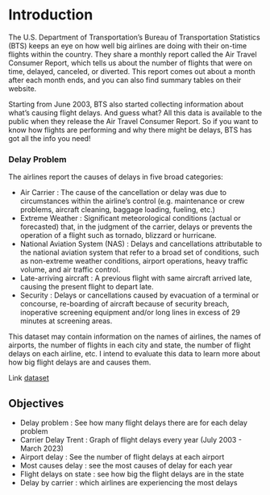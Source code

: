 # Introduction

The U.S. Department of Transportation’s Bureau of Transportation Statistics (BTS) keeps an eye on how well big airlines are doing with their on-time flights within the country. They share a monthly report called the Air Travel Consumer Report, which tells us about the number of flights that were on time, delayed, canceled, or diverted. This report comes out about a month after each month ends, and you can also find summary tables on their website.

Starting from June 2003, BTS also started collecting information about what’s causing flight delays. And guess what? All this data is available to the public when they release the Air Travel Consumer Report. So if you want to know how flights are performing and why there might be delays, BTS has got all the info you need!

### Delay Problem
The airlines report the causes of delays in five broad categories:
- Air Carrier : The cause of the cancellation or delay was due to circumstances within the airline’s control (e.g. maintenance or crew problems, aircraft cleaning, baggage loading, fueling, etc.)
- Extreme Weather : Significant meteorological conditions (actual or forecasted) that, in the judgment of the carrier, delays or prevents the operation of a flight such as tornado, blizzard or hurricane.
- National Aviation System (NAS) : Delays and cancellations attributable to the national aviation system that refer to a broad set of conditions, such as non-extreme weather conditions, airport operations, heavy traffic volume, and air traffic control.
- Late-arriving aircraft : A previous flight with same aircraft arrived late, causing the present flight to depart late.
- Security : Delays or cancellations caused by evacuation of a terminal or concourse, re-boarding of aircraft because of security breach, inoperative screening equipment and/or long lines in excess of 29 minutes at screening areas.
 

This dataset may contain information on the names of airlines, the names of airports, the number of flights in each city and state, the number of flight delays on each airline, etc. I intend to evaluate this data to learn more about how big flight delays are and causes them.


Link [dataset](https://www.bts.dot.gov/)


## Objectives
- Delay problem : See how many flight delays there are for each delay problem
- Carrier Delay Trent : Graph of flight delays every year (July 2003 - March 2023)
- Airport delay : See the number of flight delays at each airport
- Most causes delay : see the most causes of delay for each year
- Flight delays on state : see how big the flight delays are in the state
- Delay by carrier : which airlines are experiencing the most delays

  
